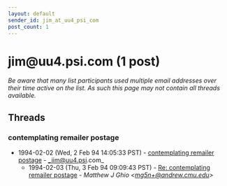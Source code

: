 ```yaml
---
layout: default
sender_id: jim_at_uu4_psi_com
post_count: 1
---
```


# jim<span>@</span>uu4.psi.com (1 post)

_Be aware that many list participants used multiple email addresses over their time active on the list. As such this page may not contain all threads available._

## Threads

### contemplating remailer postage
+ 1994-02-02 (Wed, 2 Feb 94 14:05:33 PST) - [contemplating remailer postage](/archive/1994/02/7942cbeb01ab92482fc47c2e7337b16e7b5c39191dedeaff4495ea63afc23da4) - _jim@uu4.psi.com_
  + 1994-02-03 (Thu, 3 Feb 94 09:09:43 PST) - [Re: contemplating remailer postage](/archive/1994/02/bc96107c3c2b3071405af95fc73bd6b3f3593c7e3544adafe3d42e092f8a41c7) - _Matthew J Ghio \<mg5n+@andrew.cmu.edu\>_

